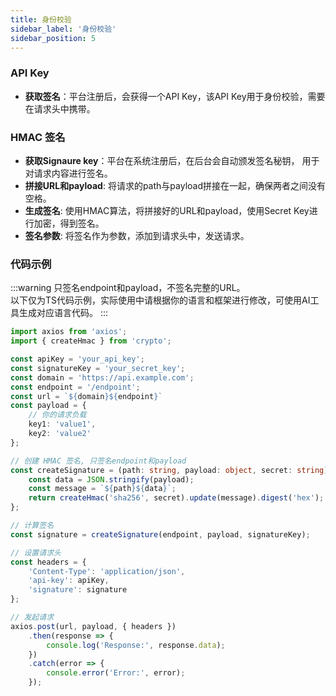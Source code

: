 ```yaml
---
title: 身份校验
sidebar_label: '身份校验'
sidebar_position: 5
---
```


### API Key
* **获取签名**：平台注册后，会获得一个API Key，该API Key用于身份校验，需要在请求头中携带。


### HMAC 签名
* **获取Signaure key**：平台在系统注册后，在后台会自动颁发签名秘钥， 用于对请求内容进行签名。
* **拼接URL和payload**: 将请求的path与payload拼接在一起，确保两者之间没有空格。
* **生成签名**: 使用HMAC算法，将拼接好的URL和payload，使用Secret Key进行加密，得到签名。
* **签名参数**: 将签名作为参数，添加到请求头中，发送请求。

### 代码示例
:::warning
只签名endpoint和payload，不签名完整的URL。  
以下仅为TS代码示例，实际使用中请根据你的语言和框架进行修改，可使用AI工具生成对应语言代码。
:::

```typescript
import axios from 'axios';
import { createHmac } from 'crypto';

const apiKey = 'your_api_key';
const signatureKey = 'your_secret_key';
const domain = 'https://api.example.com';
const endpoint = '/endpoint';
const url = `${domain}${endpoint}`
const payload = {
    // 你的请求负载
    key1: 'value1',
    key2: 'value2'
};

// 创建 HMAC 签名, 只签名endpoint和payload
const createSignature = (path: string, payload: object, secret: string): string => {
    const data = JSON.stringify(payload);
    const message = `${path}${data}`;
    return createHmac('sha256', secret).update(message).digest('hex');
};

// 计算签名
const signature = createSignature(endpoint, payload, signatureKey);

// 设置请求头
const headers = {
    'Content-Type': 'application/json',
    'api-key': apiKey,
    'signature': signature
};

// 发起请求
axios.post(url, payload, { headers })
    .then(response => {
        console.log('Response:', response.data);
    })
    .catch(error => {
        console.error('Error:', error);
    });
```